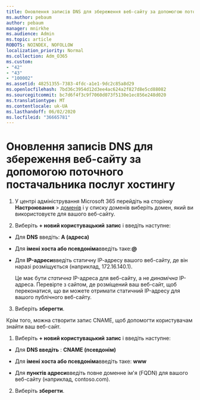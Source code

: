 ```yaml
---
title: Оновлення записів DNS для збереження веб-сайту за допомогою поточного постачальника послуг хостингу
ms.author: pebaum
author: pebaum
manager: mnirkhe
ms.audience: Admin
ms.topic: article
ROBOTS: NOINDEX, NOFOLLOW
localization_priority: Normal
ms.collection: Adm_O365
ms.custom:
- "42"
- "43"
- "100002"
ms.assetid: 48251355-7383-4fdc-a1e1-9dc2c85a8d29
ms.openlocfilehash: 7bd36c3954d12d3ee4ac624a2f827d8e5cd88082
ms.sourcegitcommit: bc7d6f4f3c9f7060d073f5130e1ec856e248d020
ms.translationtype: MT
ms.contentlocale: uk-UA
ms.lasthandoff: 06/02/2020
ms.locfileid: "36665781"
---
```

# <a name="update-dns-records-to-keep-your-website-with-your-current-hosting-provider"></a>Оновлення записів DNS для збереження веб-сайту за допомогою поточного постачальника послуг хостингу

1. У центрі адміністрування Microsoft 365 перейдіть на сторінку **Настроювання**  >  [доменів](https://portal.office.com/adminportal/home#/Domains) і у списку доменів виберіть домен, який ви використовуєте для вашого веб-сайту.

2. Виберіть **+ новий користувацький запис** і введіть наступне:

  - Для **DNS** введіть: **A (адреса)**

  - Для **імені хоста або псевдоніма**введіть таке:**@**

  - Для **IP-адреси**введіть статичну ІР-адресу вашого веб-сайту, де він наразі розміщується (наприклад, 172.16.140.1).

    Це має бути *статична* IP-адреса для веб-сайту, а не *динамічна* ІР-адреса. Перевірте з сайтом, де розміщений ваш веб-сайт, щоб переконатися, що ви можете отримати статичний IP-адресу для вашого публічного веб-сайту.

3. Виберіть **зберегти**.

Крім того, можна створити запис CNAME, щоб допомогти користувачам знайти ваш веб-сайт.
  
1. Виберіть **+ новий користувацький запис** і введіть наступне:

  - Для **DNS введіть** : **CNAME (псевдонім)**

  - Для **імені хоста або псевдоніма**введіть таке: **www**

  - Для **пунктів адреси**введіть повне доменне ім'я (FQDN) для вашого веб-сайту (наприклад, contoso.com).

2. Виберіть **зберегти**.
